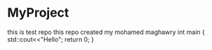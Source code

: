 # MyProject
this is test repo
this repo created my mohamed maghawry
int main
{
std::cout<<"Hello";
return 0;
}
